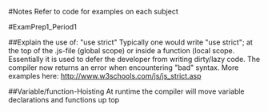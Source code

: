 #Notes
Refer to code for examples on each subject

#ExamPrep1_Period1

##Explain the use of: "use strict"
Typically one would write "use strict"; at the top of the .js-file (global scope) or inside a function (local scope. 
Essentially it is used to defer the developer from writing dirty/lazy code. The compiler now returns an error when encountering "bad" syntax. 
More examples here: http://www.w3schools.com/js/js_strict.asp
 
##Variable/function-Hoisting
At runtime the compiler will move variable declarations and functions up top   

